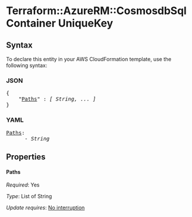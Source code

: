 # Terraform::AzureRM::CosmosdbSqlContainer UniqueKey

## Syntax

To declare this entity in your AWS CloudFormation template, use the following syntax:

### JSON

<pre>
{
    "<a href="#paths" title="Paths">Paths</a>" : <i>[ String, ... ]</i>
}
</pre>

### YAML

<pre>
<a href="#paths" title="Paths">Paths</a>: <i>
      - String</i>
</pre>

## Properties

#### Paths

_Required_: Yes

_Type_: List of String

_Update requires_: [No interruption](https://docs.aws.amazon.com/AWSCloudFormation/latest/UserGuide/using-cfn-updating-stacks-update-behaviors.html#update-no-interrupt)

